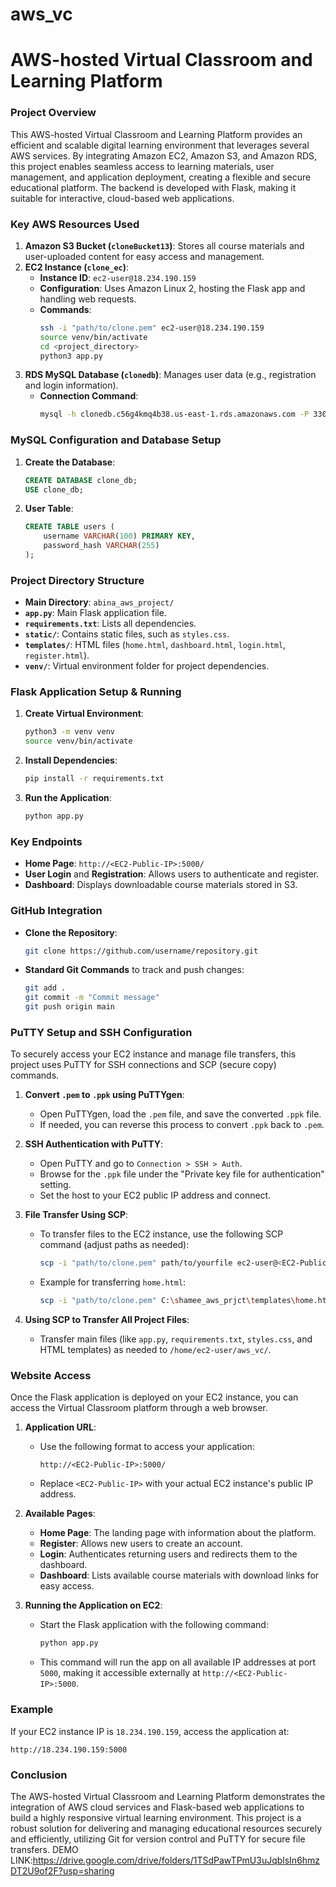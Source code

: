 # aws_vc
# AWS-hosted Virtual Classroom and Learning Platform

### Project Overview
This AWS-hosted Virtual Classroom and Learning Platform provides an efficient and scalable digital learning environment that leverages several AWS services. By integrating Amazon EC2, Amazon S3, and Amazon RDS, this project enables seamless access to learning materials, user management, and application deployment, creating a flexible and secure educational platform. The backend is developed with Flask, making it suitable for interactive, cloud-based web applications.

### Key AWS Resources Used
1. **Amazon S3 Bucket (`cloneBucket13`)**: Stores all course materials and user-uploaded content for easy access and management.
2. **EC2 Instance (`clone_ec`)**:
   - **Instance ID**: `ec2-user@18.234.190.159`
   - **Configuration**: Uses Amazon Linux 2, hosting the Flask app and handling web requests.
   - **Commands**:
     ```bash
     ssh -i "path/to/clone.pem" ec2-user@18.234.190.159
     source venv/bin/activate
     cd <project_directory>
     python3 app.py
     ```
3. **RDS MySQL Database (`clonedb`)**: Manages user data (e.g., registration and login information).
   - **Connection Command**:
     ```bash
     mysql -h clonedb.c56g4kmq4b38.us-east-1.rds.amazonaws.com -P 3306 -u admin1 -p
     ```

### MySQL Configuration and Database Setup
1. **Create the Database**:
   ```sql
   CREATE DATABASE clone_db;
   USE clone_db;
   ```
2. **User Table**:
   ```sql
   CREATE TABLE users (
       username VARCHAR(100) PRIMARY KEY,
       password_hash VARCHAR(255)
   );
   ```

### Project Directory Structure
- **Main Directory**: `abina_aws_project/`
- **`app.py`**: Main Flask application file.
- **`requirements.txt`**: Lists all dependencies.
- **`static/`**: Contains static files, such as `styles.css`.
- **`templates/`**: HTML files (`home.html`, `dashboard.html`, `login.html`, `register.html`).
- **`venv/`**: Virtual environment folder for project dependencies.

### Flask Application Setup & Running
1. **Create Virtual Environment**:
   ```bash
   python3 -m venv venv
   source venv/bin/activate
   ```
2. **Install Dependencies**:
   ```bash
   pip install -r requirements.txt
   ```
3. **Run the Application**:
   ```bash
   python app.py
   ```

### Key Endpoints
- **Home Page**: `http://<EC2-Public-IP>:5000/`
- **User Login** and **Registration**: Allows users to authenticate and register.
- **Dashboard**: Displays downloadable course materials stored in S3.

### GitHub Integration
- **Clone the Repository**:
  ```bash
  git clone https://github.com/username/repository.git
  ```
- **Standard Git Commands** to track and push changes:
  ```bash
  git add .
  git commit -m "Commit message"
  git push origin main
  ```

### PuTTY Setup and SSH Configuration
To securely access your EC2 instance and manage file transfers, this project uses PuTTY for SSH connections and SCP (secure copy) commands.

1. **Convert `.pem` to `.ppk` using PuTTYgen**:
   - Open PuTTYgen, load the `.pem` file, and save the converted `.ppk` file.
   - If needed, you can reverse this process to convert `.ppk` back to `.pem`.

2. **SSH Authentication with PuTTY**:
   - Open PuTTY and go to `Connection > SSH > Auth`.
   - Browse for the `.ppk` file under the "Private key file for authentication" setting.
   - Set the host to your EC2 public IP address and connect.

3. **File Transfer Using SCP**:
   - To transfer files to the EC2 instance, use the following SCP command (adjust paths as needed):
     ```bash
     scp -i "path/to/clone.pem" path/to/yourfile ec2-user@<EC2-Public-IP>:/home/ec2-user/aws_vc/
     ```
   - Example for transferring `home.html`:
     ```bash
     scp -i "path/to/clone.pem" C:\shamee_aws_prjct\templates\home.html ec2-user@18.234.190.159:/home/ec2-user/aws_vc/templates/
     ```

4. **Using SCP to Transfer All Project Files**:
   - Transfer main files (like `app.py`, `requirements.txt`, `styles.css`, and HTML templates) as needed to `/home/ec2-user/aws_vc/`.

### Website Access
Once the Flask application is deployed on your EC2 instance, you can access the Virtual Classroom platform through a web browser.

1. **Application URL**:
   - Use the following format to access your application:
     ```
     http://<EC2-Public-IP>:5000/
     ```
   - Replace `<EC2-Public-IP>` with your actual EC2 instance's public IP address.

2. **Available Pages**:
   - **Home Page**: The landing page with information about the platform.
   - **Register**: Allows new users to create an account.
   - **Login**: Authenticates returning users and redirects them to the dashboard.
   - **Dashboard**: Lists available course materials with download links for easy access.

3. **Running the Application on EC2**:
   - Start the Flask application with the following command:
     ```bash
     python app.py
     ```
   - This command will run the app on all available IP addresses at port `5000`, making it accessible externally at `http://<EC2-Public-IP>:5000`.

### Example
If your EC2 instance IP is `18.234.190.159`, access the application at:
```
http://18.234.190.159:5000
```

### Conclusion
The AWS-hosted Virtual Classroom and Learning Platform demonstrates the integration of AWS cloud services and Flask-based web applications to build a highly responsive virtual learning environment. This project is a robust solution for delivering and managing educational resources securely and efficiently, utilizing Git for version control and PuTTY for secure file transfers.
DEMO LINK:https://drive.google.com/drive/folders/1TSdPawTPmU3uJqblsIn6hmzDT2U9of2F?usp=sharing

